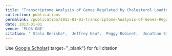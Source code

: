 ```yaml
---
title: "Transcriptome Analysis of Genes Regulated by Cholesterol Loading in Two Strains of Mouse Macrophages Associates Lysosome Pathway and ER Stress Response with Atherosclerosis Susceptibility"
collection: publications
permalink: /publication/2013-01-01-Transcriptome-Analysis-of-Genes-Regulated-by-Cholesterol-Loading-in-Two-Strains-of-Mouse-Macrophages-Associates-Lysosome-Pathway-and-ER-Stress-Response-with-Atherosclerosis-Susceptibility
date: 2013-01-01
venue: 'PLOS ONE'
citation: ' Stela Berisha*,  Jeffrey Hsu*,  Peggy Robinet,  Jonathan Smith, &quot;Transcriptome Analysis of Genes Regulated by Cholesterol Loading in Two Strains of Mouse Macrophages Associates Lysosome Pathway and ER Stress Response with Atherosclerosis Susceptibility.&quot; PLOS ONE, 2013.'
---
```

Use [Google Scholar](https://scholar.google.com/scholar?q=Transcriptome+Analysis+of+Genes+Regulated+by+Cholesterol+Loading+in+Two+Strains+of+Mouse+Macrophages+Associates+Lysosome+Pathway+and+ER+Stress+Response+with+Atherosclerosis+Susceptibility){:target="_blank"} for full citation